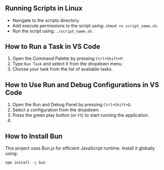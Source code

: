 #

## Running Scripts in Linux

- Navigate to the scripts directory.
- Add execute permissions to the script using: `chmod +x script_name.sh`.
- Run the script using: `./script_name.sh`.

## How to Run a Task in VS Code

1. Open the Command Palette by pressing `Ctrl+Shift+P`.
2. Type `Run Task` and select it from the dropdown menu.
3. Choose your task from the list of available tasks.

## How to Use Run and Debug Configurations in VS Code

1. Open the Run and Debug Panel by pressing `Ctrl+Shift+D`.
2. Select a configuration from the dropdown.
3. Press the green play button (or `F5`) to start running the application.
4.

## How to Install Bun

This project uses Bun.js for efficient JavaScript runtime. Install it globally using:

```bash
npm install -g bun
```
